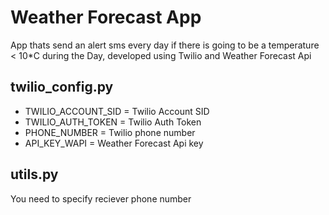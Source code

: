 # Weather Forecast App

App thats send an alert sms every day if there is going to be a temperature < 10\*C during the Day, developed using Twilio and Weather Forecast Api

## twilio_config.py

- TWILIO_ACCOUNT_SID = Twilio Account SID
- TWILIO_AUTH_TOKEN = Twilio Auth Token
- PHONE_NUMBER = Twilio phone number
- API_KEY_WAPI = Weather Forecast Api key

## utils.py

You need to specify reciever phone number
